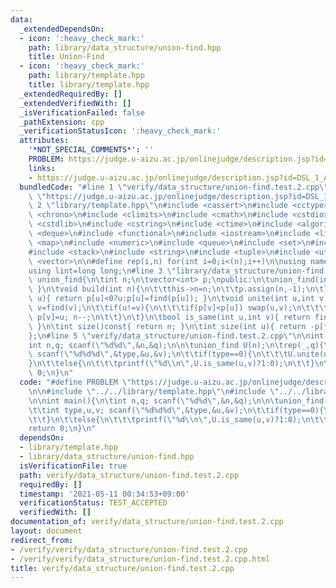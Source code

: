 ```yaml
---
data:
  _extendedDependsOn:
  - icon: ':heavy_check_mark:'
    path: library/data_structure/union-find.hpp
    title: Union-Find
  - icon: ':heavy_check_mark:'
    path: library/template.hpp
    title: library/template.hpp
  _extendedRequiredBy: []
  _extendedVerifiedWith: []
  _isVerificationFailed: false
  _pathExtension: cpp
  _verificationStatusIcon: ':heavy_check_mark:'
  attributes:
    '*NOT_SPECIAL_COMMENTS*': ''
    PROBLEM: https://judge.u-aizu.ac.jp/onlinejudge/description.jsp?id=DSL_1_A
    links:
    - https://judge.u-aizu.ac.jp/onlinejudge/description.jsp?id=DSL_1_A
  bundledCode: "#line 1 \"verify/data_structure/union-find.test.2.cpp\"\n#define PROBLEM\
    \ \"https://judge.u-aizu.ac.jp/onlinejudge/description.jsp?id=DSL_1_A\"\n\n#line\
    \ 2 \"library/template.hpp\"\n#include <cassert>\n#include <cctype>\n#include\
    \ <chrono>\n#include <climits>\n#include <cmath>\n#include <cstdio>\n#include\
    \ <cstdlib>\n#include <cstring>\n#include <ctime>\n#include <algorithm>\n#include\
    \ <deque>\n#include <functional>\n#include <iostream>\n#include <limits>\n#include\
    \ <map>\n#include <numeric>\n#include <queue>\n#include <set>\n#include <sstream>\n\
    #include <stack>\n#include <string>\n#include <tuple>\n#include <utility>\n#include\
    \ <vector>\n\n#define rep(i,n) for(int i=0;i<(n);i++)\n\nusing namespace std;\n\
    using lint=long long;\n#line 3 \"library/data_structure/union-find.hpp\"\n\nclass\
    \ union_find{\n\tint n;\n\tvector<int> p;\npublic:\n\tunion_find(int n=0){ build(n);\
    \ }\n\tvoid build(int n){\n\t\tthis->n=n;\n\t\tp.assign(n,-1);\n\t}\n\tint find(int\
    \ u){ return p[u]<0?u:p[u]=find(p[u]); }\n\tvoid unite(int u,int v){\n\t\tu=find(u);\
    \ v=find(v);\n\t\tif(u!=v){\n\t\t\tif(p[v]<p[u]) swap(u,v);\n\t\t\tp[u]+=p[v];\
    \ p[v]=u; n--;\n\t\t}\n\t}\n\tbool is_same(int u,int v){ return find(u)==find(v);\
    \ }\n\tint size()const{ return n; }\n\tint size(int u){ return -p[find(u)]; }\n\
    };\n#line 5 \"verify/data_structure/union-find.test.2.cpp\"\n\nint main(){\n\t\
    int n,q; scanf(\"%d%d\",&n,&q);\n\n\tunion_find U(n);\n\trep(_,q){\n\t\tint type,u,v;\
    \ scanf(\"%d%d%d\",&type,&u,&v);\n\t\tif(type==0){\n\t\t\tU.unite(u,v);\n\t\t\
    }\n\t\telse{\n\t\t\tprintf(\"%d\\n\",U.is_same(u,v)?1:0);\n\t\t}\n\t}\n\n\treturn\
    \ 0;\n}\n"
  code: "#define PROBLEM \"https://judge.u-aizu.ac.jp/onlinejudge/description.jsp?id=DSL_1_A\"\
    \n\n#include \"../../library/template.hpp\"\n#include \"../../library/data_structure/union-find.hpp\"\
    \n\nint main(){\n\tint n,q; scanf(\"%d%d\",&n,&q);\n\n\tunion_find U(n);\n\trep(_,q){\n\
    \t\tint type,u,v; scanf(\"%d%d%d\",&type,&u,&v);\n\t\tif(type==0){\n\t\t\tU.unite(u,v);\n\
    \t\t}\n\t\telse{\n\t\t\tprintf(\"%d\\n\",U.is_same(u,v)?1:0);\n\t\t}\n\t}\n\n\t\
    return 0;\n}\n"
  dependsOn:
  - library/template.hpp
  - library/data_structure/union-find.hpp
  isVerificationFile: true
  path: verify/data_structure/union-find.test.2.cpp
  requiredBy: []
  timestamp: '2021-05-11 00:34:53+09:00'
  verificationStatus: TEST_ACCEPTED
  verifiedWith: []
documentation_of: verify/data_structure/union-find.test.2.cpp
layout: document
redirect_from:
- /verify/verify/data_structure/union-find.test.2.cpp
- /verify/verify/data_structure/union-find.test.2.cpp.html
title: verify/data_structure/union-find.test.2.cpp
---
```


